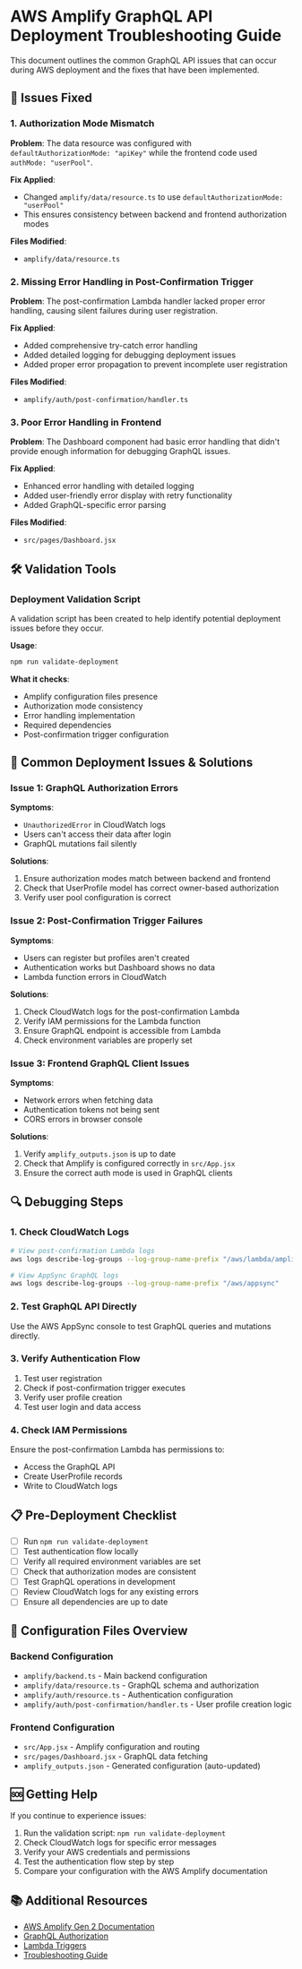 # AWS Amplify GraphQL API Deployment Troubleshooting Guide

This document outlines the common GraphQL API issues that can occur during AWS deployment and the fixes that have been implemented.

## 🔧 Issues Fixed

### 1. Authorization Mode Mismatch
**Problem**: The data resource was configured with `defaultAuthorizationMode: "apiKey"` while the frontend code used `authMode: "userPool"`.

**Fix Applied**:
- Changed `amplify/data/resource.ts` to use `defaultAuthorizationMode: "userPool"`
- This ensures consistency between backend and frontend authorization modes

**Files Modified**:
- `amplify/data/resource.ts`

### 2. Missing Error Handling in Post-Confirmation Trigger
**Problem**: The post-confirmation Lambda handler lacked proper error handling, causing silent failures during user registration.

**Fix Applied**:
- Added comprehensive try-catch error handling
- Added detailed logging for debugging deployment issues
- Added proper error propagation to prevent incomplete user registration

**Files Modified**:
- `amplify/auth/post-confirmation/handler.ts`

### 3. Poor Error Handling in Frontend
**Problem**: The Dashboard component had basic error handling that didn't provide enough information for debugging GraphQL issues.

**Fix Applied**:
- Enhanced error handling with detailed logging
- Added user-friendly error display with retry functionality
- Added GraphQL-specific error parsing

**Files Modified**:
- `src/pages/Dashboard.jsx`

## 🛠️ Validation Tools

### Deployment Validation Script
A validation script has been created to help identify potential deployment issues before they occur.

**Usage**:
```bash
npm run validate-deployment
```

**What it checks**:
- Amplify configuration files presence
- Authorization mode consistency
- Error handling implementation
- Required dependencies
- Post-confirmation trigger configuration

## 🚨 Common Deployment Issues & Solutions

### Issue 1: GraphQL Authorization Errors
**Symptoms**:
- `UnauthorizedError` in CloudWatch logs
- Users can't access their data after login
- GraphQL mutations fail silently

**Solutions**:
1. Ensure authorization modes match between backend and frontend
2. Check that UserProfile model has correct owner-based authorization
3. Verify user pool configuration is correct

### Issue 2: Post-Confirmation Trigger Failures
**Symptoms**:
- Users can register but profiles aren't created
- Authentication works but Dashboard shows no data
- Lambda function errors in CloudWatch

**Solutions**:
1. Check CloudWatch logs for the post-confirmation Lambda
2. Verify IAM permissions for the Lambda function
3. Ensure GraphQL endpoint is accessible from Lambda
4. Check environment variables are properly set

### Issue 3: Frontend GraphQL Client Issues
**Symptoms**:
- Network errors when fetching data
- Authentication tokens not being sent
- CORS errors in browser console

**Solutions**:
1. Verify `amplify_outputs.json` is up to date
2. Check that Amplify is configured correctly in `src/App.jsx`
3. Ensure the correct auth mode is used in GraphQL clients

## 🔍 Debugging Steps

### 1. Check CloudWatch Logs
```bash
# View post-confirmation Lambda logs
aws logs describe-log-groups --log-group-name-prefix "/aws/lambda/amplify"

# View AppSync GraphQL logs
aws logs describe-log-groups --log-group-name-prefix "/aws/appsync"
```

### 2. Test GraphQL API Directly
Use the AWS AppSync console to test GraphQL queries and mutations directly.

### 3. Verify Authentication Flow
1. Test user registration
2. Check if post-confirmation trigger executes
3. Verify user profile creation
4. Test user login and data access

### 4. Check IAM Permissions
Ensure the post-confirmation Lambda has permissions to:
- Access the GraphQL API
- Create UserProfile records
- Write to CloudWatch logs

## 📋 Pre-Deployment Checklist

- [ ] Run `npm run validate-deployment`
- [ ] Test authentication flow locally
- [ ] Verify all required environment variables are set
- [ ] Check that authorization modes are consistent
- [ ] Test GraphQL operations in development
- [ ] Review CloudWatch logs for any existing errors
- [ ] Ensure all dependencies are up to date

## 🔧 Configuration Files Overview

### Backend Configuration
- `amplify/backend.ts` - Main backend configuration
- `amplify/data/resource.ts` - GraphQL schema and authorization
- `amplify/auth/resource.ts` - Authentication configuration
- `amplify/auth/post-confirmation/handler.ts` - User profile creation logic

### Frontend Configuration
- `src/App.jsx` - Amplify configuration and routing
- `src/pages/Dashboard.jsx` - GraphQL data fetching
- `amplify_outputs.json` - Generated configuration (auto-updated)

## 🆘 Getting Help

If you continue to experience issues:

1. Run the validation script: `npm run validate-deployment`
2. Check CloudWatch logs for specific error messages
3. Verify your AWS credentials and permissions
4. Test the authentication flow step by step
5. Compare your configuration with the AWS Amplify documentation

## 📚 Additional Resources

- [AWS Amplify Gen 2 Documentation](https://docs.amplify.aws/react/)
- [GraphQL Authorization](https://docs.amplify.aws/react/build-a-backend/data/customize-authz/)
- [Lambda Triggers](https://docs.amplify.aws/react/build-a-backend/auth/concepts/lambda-triggers/)
- [Troubleshooting Guide](https://docs.amplify.aws/react/build-a-backend/troubleshooting/)
